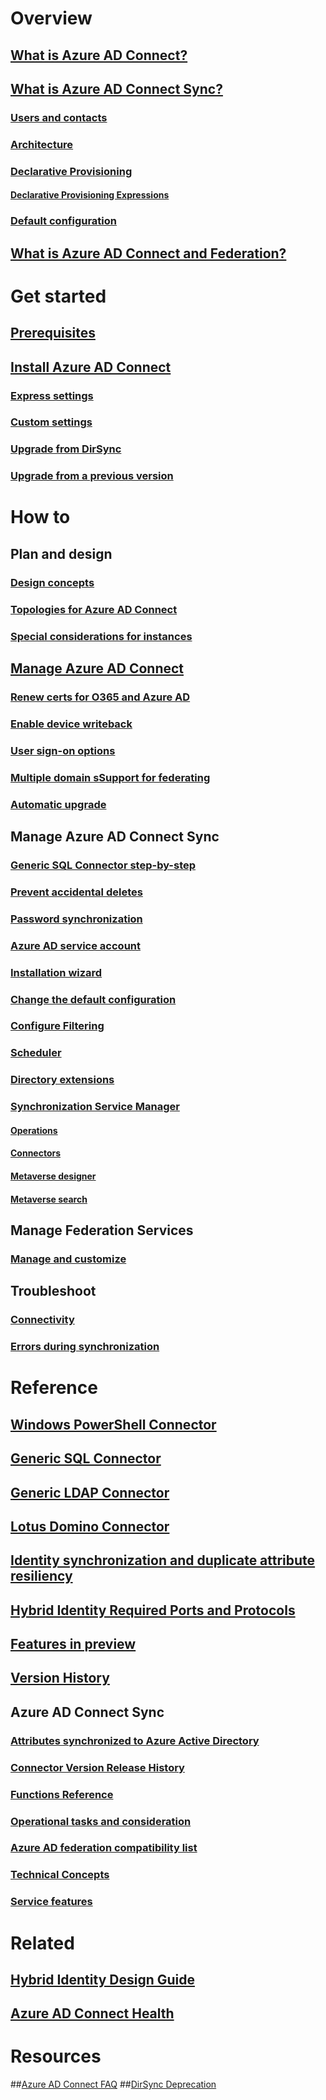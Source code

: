 # Overview
## [What is Azure AD Connect?](active-directory-aadconnect.md)
## [What is Azure AD Connect Sync?](active-directory-aadconnectsync-whatis.md)
### [Users and contacts](active-directory-aadconnectsync-understanding-users-and-contacts.md)
### [Architecture](active-directory-aadconnectsync-understanding-architecture.md)
### [Declarative Provisioning](active-directory-aadconnectsync-understanding-declarative-provisioning.md)
#### [Declarative Provisioning Expressions](active-directory-aadconnectsync-understanding-declarative-provisioning-expressions.md)
### [Default configuration](active-directory-aadconnectsync-understanding-default-configuration.md)
## [What is Azure AD Connect and Federation?](active-directory-aadconnectfed-whatis.md)


# Get started
## [Prerequisites](active-directory-aadconnect-prerequisites.md)
## [Install Azure AD Connect](active-directory-aadconnect-accounts-permissions.md)
### [Express settings](active-directory-aadconnect-get-started-express.md)
### [Custom settings](active-directory-aadconnect-get-started-custom.md)
### [Upgrade from DirSync](active-directory-aadconnect-dirsync-upgrade-get-started.md)
### [Upgrade from a previous version](active-directory-aadconnect-upgrade-previous-version.md)


# How to
## Plan and design
### [Design concepts](active-directory-aadconnect-design-concepts.md)
### [Topologies for Azure AD Connect](active-directory-aadconnect-topologies.md)
### [Special considerations for instances](active-directory-aadconnect-instances.md)

## [Manage Azure AD Connect](active-directory-aadconnect-whats-next.md)
### [Renew certs for O365 and Azure AD](active-directory-aadconnect-o365-certs.md)
### [Enable device writeback](active-directory-aadconnect-feature-device-writeback.md)
### [User sign-on options](active-directory-aadconnect-user-signin.md)
### [Multiple domain sSupport for federating](active-directory-aadconnect-multiple-domains.md)
### [Automatic upgrade](active-directory-aadconnect-feature-automatic-upgrade.md)


## Manage Azure AD Connect Sync
### [Generic SQL Connector step-by-step](active-directory-aadconnectsync-connector-genericsql-step-by-step.md)
### [Prevent accidental deletes](active-directory-aadconnectsync-feature-prevent-accidental-deletes.md)
### [Password synchronization](active-directory-aadconnectsync-implement-password-synchronization.md)
### [Azure AD service account](active-directory-aadconnectsync-howto-azureadaccount.md)
### [Installation wizard](active-directory-aadconnectsync-installation-wizard.md)
### [Change the default configuration](active-directory-aadconnectsync-best-practices-changing-default-configuration.md)
### [Configure Filtering](active-directory-aadconnectsync-configure-filtering.md)
### [Scheduler](active-directory-aadconnectsync-feature-scheduler.md)
### [Directory extensions](active-directory-aadconnectsync-feature-directory-extensions.md)
### [Synchronization Service Manager](active-directory-aadconnectsync-service-manager-ui.md)
#### [Operations](active-directory-aadconnectsync-service-manager-ui-operations.md?toc=%2fazure%2factive-directory%2faad-connect%2ftoc.json)
#### [Connectors](active-directory-aadconnectsync-service-manager-ui-connectors.md)
#### [Metaverse designer](active-directory-aadconnectsync-service-manager-ui-mvdesigner.md)
#### [Metaverse search](active-directory-aadconnectsync-service-manager-ui-mvsearch.md)

## Manage Federation Services
### [Manage and customize](active-directory-aadconnect-federation-management.md)


## Troubleshoot
### [Connectivity](active-directory-aadconnect-troubleshoot-connectivity.md)
### [Errors during synchronization](active-directory-aadconnect-troubleshoot-sync-errors.md)


# Reference
## [Windows PowerShell Connector](active-directory-aadconnectsync-connector-powershell.md)
## [Generic SQL Connector](active-directory-aadconnectsync-connector-genericsql.md)
## [Generic LDAP Connector](active-directory-aadconnectsync-connector-genericldap.md)
## [Lotus Domino Connector](active-directory-aadconnectsync-connector-domino.md)
## [Identity synchronization and duplicate attribute resiliency](active-directory-aadconnectsyncservice-duplicate-attribute-resiliency.md)
## [Hybrid Identity Required Ports and Protocols](active-directory-aadconnect-ports.md)
## [Features in preview](active-directory-aadconnect-feature-preview.md)
## [Version History](active-directory-aadconnect-version-history.md)

## Azure AD Connect Sync
### [Attributes synchronized to Azure Active Directory](active-directory-aadconnectsync-attributes-synchronized.md)
### [Connector Version Release History](active-directory-aadconnectsync-connector-version-history.md)
### [Functions Reference](active-directory-aadconnectsync-functions-reference.md)
### [Operational tasks and consideration](active-directory-aadconnectsync-operations.md)
### [Azure AD federation compatibility list](active-directory-aadconnect-federation-compatibility.md)
### [Technical Concepts](active-directory-aadconnectsync-technical-concepts.md)
### [Service features](active-directory-aadconnectsyncservice-features.md)




# Related
## [Hybrid Identity Design Guide](https://azure.microsoft.com/documentation/articles/active-directory-hybrid-identity-design-considerations-overview/)
## [Azure AD Connect Health](../connect-health/active-directory-aadconnect-health.md)

# Resources
##[Azure AD Connect FAQ](active-directory-aadconnect-faq.md)
##[DirSync Deprecation](active-directory-aadconnect-dirsync-deprecated.md)
